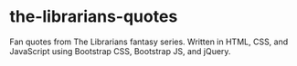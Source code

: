 # the-librarians-quotes
Fan quotes from The Librarians fantasy series.
Written in HTML, CSS, and JavaScript using Bootstrap CSS, Bootstrap JS, and jQuery.
